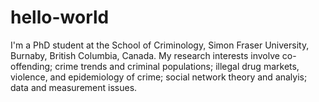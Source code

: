# hello-world
I'm a PhD student at the School of Criminology, Simon Fraser University, Burnaby, British Columbia, Canada.
My research interests involve co-offending; crime trends and criminal populations; illegal drug markets, violence, and epidemiology of crime; social network theory and analyis; data and measurement issues.
